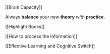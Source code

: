 [[Brain Capacity]]

Always **balance** your new **theory** *with* **practice**.

[[Highlight Books]]

[[How to process the information]]

[[Effective Learning and Cognitive Switch]]

